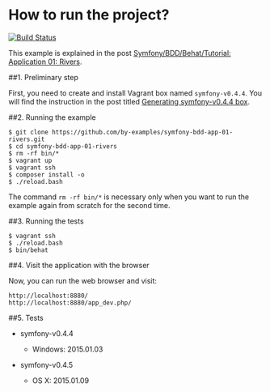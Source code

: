 How to run the project?
=======================

[![Build Status](https://travis-ci.org/by-examples/symfony-bdd-app-01-rivers.svg?branch=2.6.4%2Fsymfony-v0.5.x%2Fsymfony-bdd-app-01-rivers)](https://travis-ci.org/by-examples/symfony-bdd-app-01-rivers)

This example is explained in the post
[Symfony/BDD/Behat/Tutorial: Application 01: Rivers](http://by-examples.net/2015/01/04/symfony-bdd-app-01-rivers.html).

##1. Preliminary step

First, you need to create and install Vagrant box
named `symfony-v0.4.4`. You will find the instruction
in the post titled
[Generating symfony-v0.4.4 box](http://by-examples.net/2014/12/23/generating-symfony-0-4-4-box.html).

##2. Running the example

    $ git clone https://github.com/by-examples/symfony-bdd-app-01-rivers.git
    $ cd symfony-bdd-app-01-rivers
    $ rm -rf bin/*
    $ vagrant up
    $ vagrant ssh
    $ composer install -o
    $ ./reload.bash

The command `rm -rf bin/*` is necessary only when you want to run
the example again from scratch for the second time.

##3. Running the tests

    $ vagrant ssh
    $ ./reload.bash
    $ bin/behat

##4. Visit the application with the browser

Now, you can run the web browser and visit:

    http://localhost:8880/
    http://localhost:8880/app_dev.php/

##5. Tests

* symfony-v0.4.4
  - Windows: 2015.01.03

* symfony-v0.4.5
  - OS X: 2015.01.09
